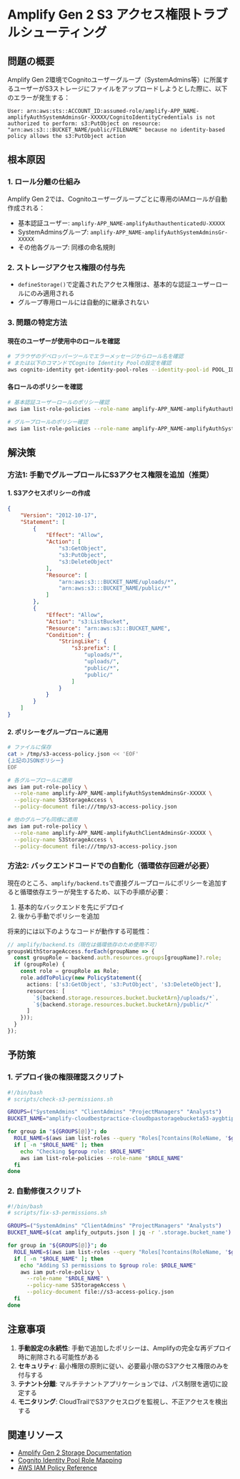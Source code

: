 # Amplify Gen 2 S3 アクセス権限トラブルシューティング

## 問題の概要

Amplify Gen 2環境でCognitoユーザーグループ（SystemAdmins等）に所属するユーザーがS3ストレージにファイルをアップロードしようとした際に、以下のエラーが発生する：

```
User: arn:aws:sts::ACCOUNT_ID:assumed-role/amplify-APP_NAME-amplifyAuthSystemAdminsGr-XXXXX/CognitoIdentityCredentials is not authorized to perform: s3:PutObject on resource: "arn:aws:s3:::BUCKET_NAME/public/FILENAME" because no identity-based policy allows the s3:PutObject action
```

## 根本原因

### 1. ロール分離の仕組み
Amplify Gen 2では、Cognitoユーザーグループごとに専用のIAMロールが自動作成される：
- 基本認証ユーザー: `amplify-APP_NAME-amplifyAuthauthenticatedU-XXXXX`
- SystemAdminsグループ: `amplify-APP_NAME-amplifyAuthSystemAdminsGr-XXXXX`
- その他各グループ: 同様の命名規則

### 2. ストレージアクセス権限の付与先
- `defineStorage()`で定義されたアクセス権限は、基本的な認証ユーザーロールにのみ適用される
- グループ専用ロールには自動的に継承されない

### 3. 問題の特定方法

#### 現在のユーザーが使用中のロールを確認
```bash
# ブラウザのデベロッパーツールでエラーメッセージからロール名を確認
# または以下のコマンドでCognito Identity Poolの設定を確認
aws cognito-identity get-identity-pool-roles --identity-pool-id POOL_ID
```

#### 各ロールのポリシーを確認
```bash
# 基本認証ユーザーロールのポリシー確認
aws iam list-role-policies --role-name amplify-APP_NAME-amplifyAuthauthenticatedU-XXXXX

# グループロールのポリシー確認
aws iam list-role-policies --role-name amplify-APP_NAME-amplifyAuthSystemAdminsGr-XXXXX
```

## 解決策

### 方法1: 手動でグループロールにS3アクセス権限を追加（推奨）

#### 1. S3アクセスポリシーの作成
```json
{
    "Version": "2012-10-17",
    "Statement": [
        {
            "Effect": "Allow",
            "Action": [
                "s3:GetObject",
                "s3:PutObject",
                "s3:DeleteObject"
            ],
            "Resource": [
                "arn:aws:s3:::BUCKET_NAME/uploads/*",
                "arn:aws:s3:::BUCKET_NAME/public/*"
            ]
        },
        {
            "Effect": "Allow",
            "Action": "s3:ListBucket",
            "Resource": "arn:aws:s3:::BUCKET_NAME",
            "Condition": {
                "StringLike": {
                    "s3:prefix": [
                        "uploads/*",
                        "uploads/",
                        "public/*",
                        "public/"
                    ]
                }
            }
        }
    ]
}
```

#### 2. ポリシーをグループロールに適用
```bash
# ファイルに保存
cat > /tmp/s3-access-policy.json << 'EOF'
{上記のJSONポリシー}
EOF

# 各グループロールに適用
aws iam put-role-policy \
  --role-name amplify-APP_NAME-amplifyAuthSystemAdminsGr-XXXXX \
  --policy-name S3StorageAccess \
  --policy-document file:///tmp/s3-access-policy.json

# 他のグループも同様に適用
aws iam put-role-policy \
  --role-name amplify-APP_NAME-amplifyAuthClientAdminsGr-XXXXX \
  --policy-name S3StorageAccess \
  --policy-document file:///tmp/s3-access-policy.json
```

### 方法2: バックエンドコードでの自動化（循環依存回避が必要）

現在のところ、`amplify/backend.ts`で直接グループロールにポリシーを追加すると循環依存エラーが発生するため、以下の手順が必要：

1. 基本的なバックエンドを先にデプロイ
2. 後から手動でポリシーを追加

将来的には以下のようなコードが動作する可能性：

```typescript
// amplify/backend.ts（現在は循環依存のため使用不可）
groupsWithStorageAccess.forEach(groupName => {
  const groupRole = backend.auth.resources.groups[groupName]?.role;
  if (groupRole) {
    const role = groupRole as Role;
    role.addToPolicy(new PolicyStatement({
      actions: ['s3:GetObject', 's3:PutObject', 's3:DeleteObject'],
      resources: [
        `${backend.storage.resources.bucket.bucketArn}/uploads/*`,
        `${backend.storage.resources.bucket.bucketArn}/public/*`
      ]
    }));
  }
});
```

## 予防策

### 1. デプロイ後の権限確認スクリプト
```bash
#!/bin/bash
# scripts/check-s3-permissions.sh

GROUPS=("SystemAdmins" "ClientAdmins" "ProjectManagers" "Analysts")
BUCKET_NAME="amplify-cloudbestpractice-cloudbpastoragebucketa53-aygbtipxtqel"

for group in "${GROUPS[@]}"; do
  ROLE_NAME=$(aws iam list-roles --query "Roles[?contains(RoleName, '$group')].RoleName" --output text)
  if [ -n "$ROLE_NAME" ]; then
    echo "Checking $group role: $ROLE_NAME"
    aws iam list-role-policies --role-name "$ROLE_NAME"
  fi
done
```

### 2. 自動修復スクリプト
```bash
#!/bin/bash
# scripts/fix-s3-permissions.sh

GROUPS=("SystemAdmins" "ClientAdmins" "ProjectManagers" "Analysts")
BUCKET_NAME=$(cat amplify_outputs.json | jq -r '.storage.bucket_name')

for group in "${GROUPS[@]}"; do
  ROLE_NAME=$(aws iam list-roles --query "Roles[?contains(RoleName, '$group')].RoleName" --output text)
  if [ -n "$ROLE_NAME" ]; then
    echo "Adding S3 permissions to $group role: $ROLE_NAME"
    aws iam put-role-policy \
      --role-name "$ROLE_NAME" \
      --policy-name S3StorageAccess \
      --policy-document file://s3-access-policy.json
  fi
done
```

## 注意事項

1. **手動設定の永続性**: 手動で追加したポリシーは、Amplifyの完全な再デプロイ時に削除される可能性がある
2. **セキュリティ**: 最小権限の原則に従い、必要最小限のS3アクセス権限のみを付与する
3. **テナント分離**: マルチテナントアプリケーションでは、パス制限を適切に設定する
4. **モニタリング**: CloudTrailでS3アクセスログを監視し、不正アクセスを検出する

## 関連リソース

- [Amplify Gen 2 Storage Documentation](https://docs.amplify.aws/react/build-a-backend/storage/)
- [Cognito Identity Pool Role Mapping](https://docs.aws.amazon.com/cognito/latest/developerguide/role-based-access-control.html)
- [AWS IAM Policy Reference](https://docs.aws.amazon.com/IAM/latest/UserGuide/reference_policies.html)